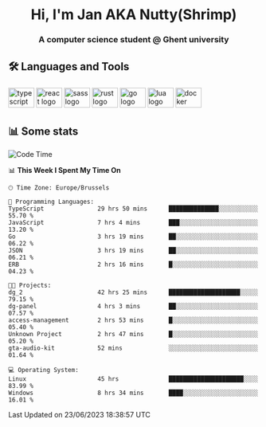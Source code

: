 <h1 align="center">Hi, I'm Jan AKA Nutty(Shrimp)</h1>
<h3 align="center">A computer science student @ Ghent university</h3>

<h2 align="left">🛠️ Languages and Tools</h2>

###

<div align="left">
  <img src="https://cdn.jsdelivr.net/gh/devicons/devicon/icons/typescript/typescript-original.svg" height="40" width="52" alt="typescript logo"  />
  <img src="https://cdn.jsdelivr.net/gh/devicons/devicon/icons/react/react-original.svg" height="40" width="52" alt="react logo"  />
  <img src="https://cdn.jsdelivr.net/gh/devicons/devicon/icons/sass/sass-original.svg" height="40" width="52" alt="sass logo"  />
  <img src="https://cdn.jsdelivr.net/gh/devicons/devicon/icons/rust/rust-plain.svg" height="40" width="52" alt="rust logo"  />
  <img src="https://cdn.jsdelivr.net/gh/devicons/devicon/icons/go/go-original.svg" height="40" width="52" alt="go logo"  />
  <img src="https://cdn.jsdelivr.net/gh/devicons/devicon/icons/lua/lua-original.svg" height="40" width="52" alt="lua logo"  />
  <img src="https://cdn.jsdelivr.net/gh/devicons/devicon/icons/docker/docker-original.svg" height="40" width="52" alt="docker logo"  />
</div>

<h2>📊 Some stats</h2>

<!--START_SECTION:waka-->
![Code Time](http://img.shields.io/badge/Code%20Time-3%2C365%20hrs%2017%20mins-blue)

📊 **This Week I Spent My Time On** 

```text
🕑︎ Time Zone: Europe/Brussels

💬 Programming Languages: 
TypeScript               29 hrs 50 mins      ██████████████░░░░░░░░░░░   55.70 % 
JavaScript               7 hrs 4 mins        ███░░░░░░░░░░░░░░░░░░░░░░   13.20 % 
Go                       3 hrs 19 mins       ██░░░░░░░░░░░░░░░░░░░░░░░   06.22 % 
JSON                     3 hrs 19 mins       ██░░░░░░░░░░░░░░░░░░░░░░░   06.21 % 
ERB                      2 hrs 16 mins       █░░░░░░░░░░░░░░░░░░░░░░░░   04.23 % 

🐱‍💻 Projects: 
dg_2                     42 hrs 25 mins      ████████████████████░░░░░   79.15 % 
dg-panel                 4 hrs 3 mins        ██░░░░░░░░░░░░░░░░░░░░░░░   07.57 % 
access-management        2 hrs 53 mins       █░░░░░░░░░░░░░░░░░░░░░░░░   05.40 % 
Unknown Project          2 hrs 47 mins       █░░░░░░░░░░░░░░░░░░░░░░░░   05.20 % 
gta-audio-kit            52 mins             ░░░░░░░░░░░░░░░░░░░░░░░░░   01.64 % 

💻 Operating System: 
Linux                    45 hrs              █████████████████████░░░░   83.99 % 
Windows                  8 hrs 34 mins       ████░░░░░░░░░░░░░░░░░░░░░   16.01 % 
```


 Last Updated on 23/06/2023 18:38:57 UTC
<!--END_SECTION:waka-->

